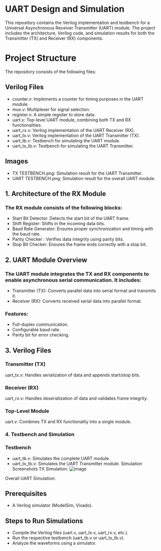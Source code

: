 # UART Design and Simulation
This repository contains the Verilog implementation and testbench for a Universal Asynchronous Receiver Transmitter (UART) module. The project includes the architecture, Verilog code, and simulation results for both the Transmitter (TX) and Receiver (RX) components.
# Project Structure
The repository consists of the following files:

## Verilog Files
- counter.v: Implements a counter for timing purposes in the UART module.
- mux.v: Multiplexer for signal selection.
- register.v: A simple register to store data.
- uart.v: Top-level UART module, combining both TX and RX functionalities.
- uart_rx.v: Verilog implementation of the UART Receiver (RX).
- uart_tx.v: Verilog implementation of the UART Transmitter (TX).
- uart_tb.v: Testbench for simulating the UART module.
- uart_tx_tb.v: Testbench for simulating the UART Transmitter.
## Images
- TX TESTBENCH.png: Simulation result for the UART Transmitter.
- UART TESTBENCH.png: Simulation result for the overall UART module.
## 1. Architecture of the RX Module
### The RX module consists of the following blocks:

- Start Bit Detector: Detects the start bit of the UART frame.
- Shift Register: Shifts in the incoming data bits.
- Baud Rate Generator: Ensures proper synchronization and timing with the baud rate.
- Parity Checker : Verifies data integrity using parity bits.
- Stop Bit Checker: Ensures the frame ends correctly with a stop bit.
## 2. UART Module Overview
### The UART module integrates the TX and RX components to enable asynchronous serial communication. It includes:

- Transmitter (TX): Converts parallel data into serial format and transmits it.
- Receiver (RX): Converts received serial data into parallel format.
### Features:
- Full-duplex communication.
- Configurable baud rate.
- Parity bit for error checking.
## 3. Verilog Files
### Transmitter (TX)
uart_tx.v: Handles serialization of data and appends start/stop bits.
### Receiver (RX)
uart_rx.v: Handles deserialization of data and validates frame integrity.
### Top-Level Module
uart.v: Combines TX and RX functionality into a single module.
### 4. Testbench and Simulation
### Testbench
- uart_tb.v: Simulates the complete UART module.
- uart_tx_tb.v: Simulates the UART Transmitter module.
Simulation Screenshots
TX Simulation:
![image](https://github.com/user-attachments/assets/614e4887-ebce-4efa-8b67-9b8145d2ca99)


Overall UART Simulation:
## Prerequisites
- A Verilog simulator (ModelSim, Vivado).
## Steps to Run Simulations
- Compile the Verilog files (uart.v, uart_tx.v, uart_rx.v, etc.).
- Run the respective testbench (uart_tb.v or uart_tx_tb.v).
- Analyze the waveforms using a simulator.




